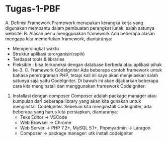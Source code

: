 # Tugas-1-PBF
A. Definisi Framework
   Framework merupakan kerangka kerja yang digunakan membantu dalam pembuatan perangkat lunak, salah satunya website.
B. Alasan perlu menggunakan framework
   Ada beberapa alasan mengapa kita memerlukan framework, diantaranya:
   - Mempersingkat waktu
   - Struktur aplikasi terorganisir(rapih)
   - Terdapat tools & libraries
   - Fleksible : bisa terkoneksi dengan database berbeda atau aplikasi pihak ke-3.
C. Framework CodeIgniter
   Ada beberapa contoh framework untuk bahasa pemrograman PHP, tetapi kali ini saya akan menjelaskan salah satunya saja yaitu CodeIgniter.
   Di bawah ini akan dijabarkan beberapa cara kita menginstall dan menggunakan framework CodeIgniter:
   1. Installasi dengan composer
      Composer adalah package manager atau kumpulan dari beberapa library yang akan kita gunakan untuk menginstall CodeIgniter.
      Sebelum kita menginstall CodeIgniter, ada beberapa yang harus kita persiapkan, diantaranya:
      - Teks Editor -> VSCode
      -  Web Browser -> Chrome
      -  Web Server -> PHP 7.2+, MySQL 5.1+, Phpmyadmin -> Laragon
      -  Composer -> package manager: utk install codeigniter

